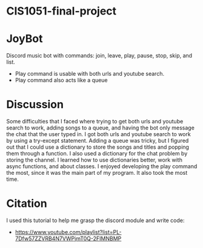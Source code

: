 # CIS1051-final-project
# JoyBot
Discord music bot with commands: join, leave, play, pause, stop, skip, and list.
- Play command is usable with both urls and youtube search.
- Play command also acts like a queue

# Discussion
Some difficulties that I faced where trying to get both urls and youtube search to work, adding songs to a queue, and having the bot only message the chat that the user typed in. I got both urls and youtube search to work by using a try-except statement. Adding a queue was tricky, but I figured out that I could use a dictionary to store the songs and titles and popping them through a function. I also used a dictionary for the chat problem by storing the channel. I learned how to use dictionaries better, work with async functions, and about classes. I enjoyed developing the play command the most, since it was the main part of my program. It also took the most time.

# Citation
I used this tutorial to help me grasp the discord module and write code: 
- https://www.youtube.com/playlist?list=PL-7Dfw57ZZVRB4N7VWPjmT0Q-2FIMNBMP